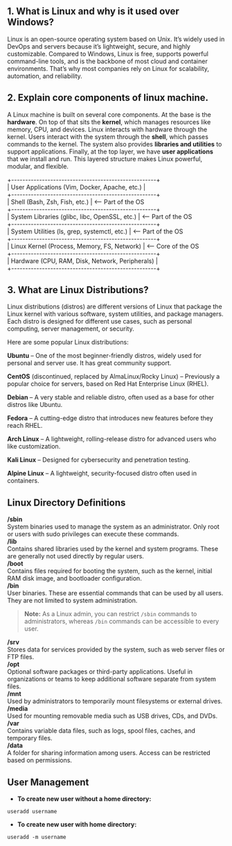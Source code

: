 ## 1. What is Linux and why is it used over Windows?  
Linux is an open-source operating system based on Unix. It’s widely used in DevOps and servers because it’s lightweight, secure, and highly customizable. Compared to Windows, Linux is free, supports powerful command-line tools, and is the backbone of most cloud and container environments. That’s why most companies rely on Linux for scalability, automation, and reliability.

## 2. Explain core components of linux machine.  
A Linux machine is built on several core components. At the base is the **hardware**. On top of that sits the **kernel**, which manages resources like memory, CPU, and devices. Linux interacts with hardware through the kernel. Users interact with the system through the **shell**, which passes commands to the kernel. The system also provides **libraries and utilities** to support applications. Finally, at the top layer, we have **user applications** that we install and run. This layered structure makes Linux powerful, modular, and flexible.    

+----------------------------------------------------+  
| User Applications (Vim, Docker, Apache, etc.)     |  
+----------------------------------------------------+  
| Shell (Bash, Zsh, Fish, etc.)                     |  <-- Part of the OS  
+----------------------------------------------------+  
| System Libraries (glibc, libc, OpenSSL, etc.)     |  <-- Part of the OS  
+----------------------------------------------------+  
| System Utilities (ls, grep, systemctl, etc.)      |  <-- Part of the OS  
+----------------------------------------------------+  
| Linux Kernel (Process, Memory, FS, Network)       |  <-- Core of the OS  
+----------------------------------------------------+  
| Hardware (CPU, RAM, Disk, Network, Peripherals)   |  
+----------------------------------------------------+      


## 3. What are Linux Distributions?  
Linux distributions (distros) are different versions of Linux that package the Linux kernel with various software, system utilities, and package managers. Each distro is designed for different use cases, such as personal computing, server management, or security.  

Here are some popular Linux distributions:  

**Ubuntu** – One of the most beginner-friendly distros, widely used for personal and server use. It has great community support.  

**CentOS** (discontinued, replaced by AlmaLinux/Rocky Linux) – Previously a popular choice for servers, based on Red Hat Enterprise Linux (RHEL).  

**Debian** – A very stable and reliable distro, often used as a base for other distros like Ubuntu.  

**Fedora** – A cutting-edge distro that introduces new features before they reach RHEL.   

**Arch Linux** – A lightweight, rolling-release distro for advanced users who like customization.   

**Kali Linux** – Designed for cybersecurity and penetration testing.   

**Alpine Linux** – A lightweight, security-focused distro often used in containers.     


## Linux Directory Definitions

**/sbin**  
System binaries used to manage the system as an administrator. Only root or users with sudo privileges can execute these commands.  
**/lib**  
Contains shared libraries used by the kernel and system programs. These are generally not used directly by regular users.  
**/boot**  
Contains files required for booting the system, such as the kernel, initial RAM disk image, and bootloader configuration.  
**/bin**  
User binaries. These are essential commands that can be used by all users. They are not limited to system administration.  

> **Note:** As a Linux admin, you can restrict `/sbin` commands to administrators, whereas `/bin` commands can be accessible to every user.  

**/srv**  
Stores data for services provided by the system, such as web server files or FTP files.  
**/opt**  
Optional software packages or third-party applications. Useful in organizations or teams to keep additional software separate from system files.  
**/mnt**  
Used by administrators to temporarily mount filesystems or external drives.  
**/media**  
Used for mounting removable media such as USB drives, CDs, and DVDs.  
**/var**  
Contains variable data files, such as logs, spool files, caches, and temporary files.  
**/data**  
A folder for sharing information among users. Access can be restricted based on permissions.  

## User Management  

- **To create new user without a home directory:** 
```
useradd username
```

- **To create new user with home directory:** 
```
useradd -m username
```
